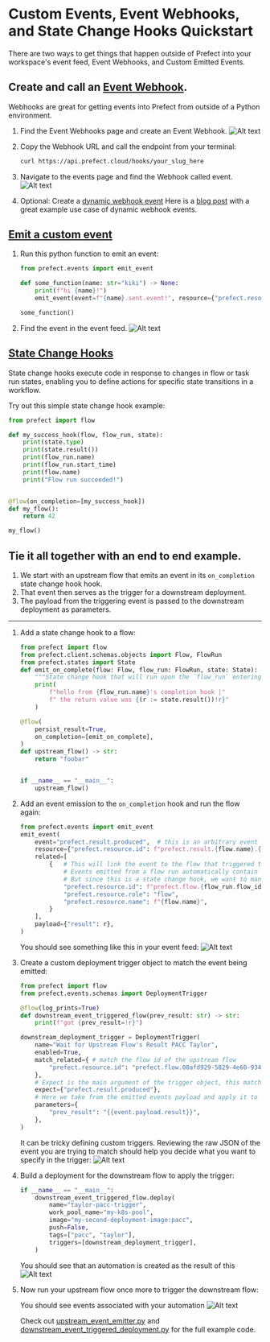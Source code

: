 # Custom Events, Event Webhooks, and State Change Hooks Quickstart

There are two ways to get things that happen outside of Prefect into your workspace's event feed, Event Webhooks, and Custom Emitted Events.

## Create and call an [Event Webhook](https://docs.prefect.io/latest/guides/webhooks/).
Webhooks are great for getting events into Prefect from outside of a Python environment.

1. Find the Event Webhooks page and create an Event Webhook.
    ![Alt text](images/create_webhook.png)
2. Copy the Webhook URL and call the endpoint from your terminal:

    ```bash
    curl https://api.prefect.cloud/hooks/your_slug_here
    ```
3. Navigate to the events page and find the Webhook called event.
    ![Alt text](images/webhook_called_event.png)
4. Optional: Create a [dynamic webhook event](https://docs.prefect.io/latest/guides/webhooks/#dynamic-webhook-events)
    Here is a [blog post](https://www.prefect.io/blog/github-issues-prefect-marvin) with a great example use case of dynamic webhook events.

## [Emit a custom event](https://docs.prefect.io/latest/concepts/events/#event-sources)

1. Run this python function to emit an event:
    ```python
    from prefect.events import emit_event

    def some_function(name: str="kiki") -> None:
        print(f"hi {name}!")
        emit_event(event=f"{name}.sent.event!", resource={"prefect.resource.id": f"coder.{name}"})

    some_function()
    ```
2. Find the event in the event feed.
    ![Alt text](images/emitted_event.png)


## [State Change Hooks](https://docs.prefect.io/latest/concepts/states/#state-change-hooks)

State change hooks execute code in response to changes in flow or task run states, enabling you to define actions for specific state transitions in a workflow.

Try out this simple state change hook example:

```python
from prefect import flow

def my_success_hook(flow, flow_run, state):
    print(state.type)
    print(state.result())
    print(flow_run.name)
    print(flow_run.start_time)
    print(flow.name)
    print("Flow run succeeded!")


@flow(on_completion=[my_success_hook])
def my_flow():
    return 42

my_flow()
```

## Tie it all together with an end to end example.

1. We start with an upstream flow that emits an event in its `on_completion` state change hook hook.
2. That event then serves as the trigger for a downstream deployment.
3. The payload from the triggering event is passed to the downstream deployment as parameters.

--- 

1. Add a state change hook to a flow:
    ```python
    from prefect import flow
    from prefect.client.schemas.objects import Flow, FlowRun
    from prefect.states import State
    def emit_on_complete(flow: Flow, flow_run: FlowRun, state: State):
        """State change hook that will run upon the `flow_run` entering a `Completed` state"""
        print(
            f"hello from {flow_run.name}'s completion hook |"
            f" the return value was {(r := state.result())!r}"
        )

    @flow(
        persist_result=True,
        on_completion=[emit_on_complete],
    )
    def upstream_flow() -> str:
        return "foobar"


    if __name__ == "__main__":
        upstream_flow()
    ```

2. Add an event emission to the `on_completion` hook and run the flow again:

    ```python
    from prefect.events import emit_event
    emit_event(
        event="prefect.result.produced",  # this is an arbitrary event name
        resource={"prefect.resource.id": f"prefect.result.{flow.name}.{flow_run.id}"},
        related=[
            {   # This will link the event to the flow that triggered the state change hook
                # Events emitted from a flow run automatically contain this relationship,
                # But since this is a state change hook, we want to manually supply it.
                "prefect.resource.id": f"prefect.flow.{flow_run.flow_id}",
                "prefect.resource.role": "flow",
                "prefect.resource.name": f"{flow.name}",
            }
        ],
        payload={"result": r},
    )
    ```

    You should see something like this in your event feed:
    ![Alt text](images/result_produced_event_feed.png)

3. Create a custom deployment trigger object to match the event being emitted:
    ```python
    from prefect import flow
    from prefect.events.schemas import DeploymentTrigger

    @flow(log_prints=True)
    def downstream_event_triggered_flow(prev_result: str) -> str:
        print(f"got {prev_result=!r}")

    downstream_deployment_trigger = DeploymentTrigger(
        name="Wait for Upstream Flow's Result PACC Taylor",
        enabled=True,
        match_related={ # match the flow id of the upstream flow
            "prefect.resource.id": "prefect.flow.00afd929-5829-4e60-934f-e4b51d268fd6"
        },
        # Expect is the main argument of the trigger object, this matches the event name of our emitted event
        expect={"prefect.result.produced"}, 
        # Here we take from the emitted events payload and apply it to the flows parameter
        parameters={
            "prev_result": "{{event.payload.result}}",
        },
    )
    ```
    
    It can be tricky defining custom triggers. Reviewing the raw JSON of the event you are trying to match should help you decide what you want to specify in the trigger:
    ![Alt text](images/event_raw_json.png)


4. Build a deployment for the downstream flow to apply the trigger:

    ```python
    if __name__ == "__main__":
        downstream_event_triggered_flow.deploy(
            name="taylor-pacc-trigger",
            work_pool_name="my-k8s-pool",
            image="my-second-deployment-image:pacc",
            push=False,
            tags=["pacc", "taylor"],
            triggers=[downstream_deployment_trigger],
        )
    ```
    You should see that an automation is created as the result of this 
    ![Alt text](images/automation_created_event_feed.png)

5. Now run your upstream flow once more to trigger the downstream flow:

    You should see events associated with your automation
    ![Alt text](images/automation_triggered_event_feed.png)

    Check out [upstream_event_emitter.py](upstream_event_emitter.py) and [downstream_event_triggered_deployment.py](downstream_event_triggered_deployment.py) for the full example code.
